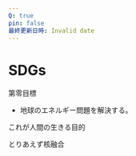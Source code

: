 ```yaml
---
Q: true
pin: false
最終更新日時: Invalid date
---
```

# SDGs

第零目標

- 地球のエネルギー問題を解決する。

これが人間の生きる目的

とりあえず核融合